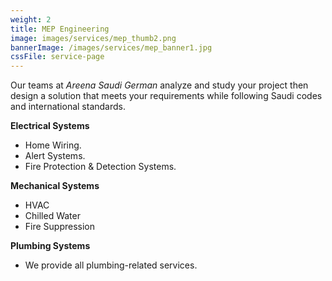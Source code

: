 ```yaml
---
weight: 2
title: MEP Engineering
image: images/services/mep_thumb2.png
bannerImage: /images/services/mep_banner1.jpg
cssFile: service-page
---
```


Our teams at *Areena Saudi German* analyze and study your project then design a solution that meets your requirements while following Saudi codes and international standards.
<!--more-->

**Electrical Systems**

- Home Wiring.
- Alert Systems.
- Fire Protection & Detection Systems.

**Mechanical Systems**

- HVAC
- Chilled Water
- Fire Suppression

**Plumbing Systems**

- We provide all plumbing-related services.
